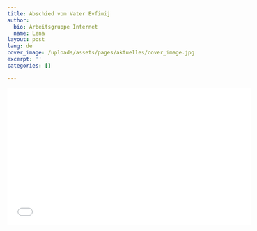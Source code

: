 ```yaml
---
title: Abschied vom Vater Evfimij
author:
  bio: Arbeitsgruppe Internet
  name: Lena
layout: post
lang: de
cover_image: /uploads/assets/pages/aktuelles/cover_image.jpg
excerpt: ''
categories: []

---
```

<iframe width="560" height="315" src="[https://www.youtube.com/embed/CngfG7SPE3U](https://www.youtube.com/embed/CngfG7SPE3U "https://www.youtube.com/embed/CngfG7SPE3U")" frameborder="0" allow="accelerometer; autoplay; encrypted-media; gyroscope; picture-in-picture" allowfullscreen></iframe>

